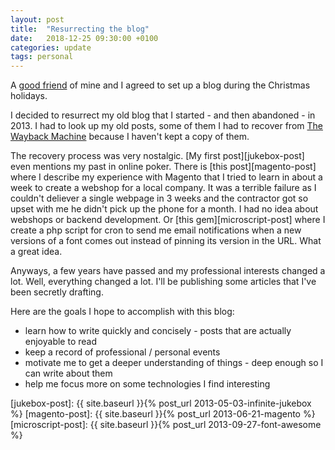 ```yaml
---
layout: post
title:  "Resurrecting the blog"
date:   2018-12-25 09:30:00 +0100
categories: update
tags: personal
---
```


A [good friend][imi] of mine and I agreed to set up a blog during the Christmas holidays.

I decided to resurrect my old blog that I started - and then abandoned - in 2013.
I had to look up my old posts, some of them I had to recover from [The Wayback Machine][wayback-machine]
because I haven't kept a copy of them.

<!--more-->

The recovery process was very nostalgic.
[My first post][jukebox-post] even mentions my past in online poker.
There is [this post][magento-post] where I describe my experience with Magento that I tried to learn in about a week to create a webshop for a local company. It was a terrible failure as I couldn't deliever a single webpage in 3 weeks and the contractor got so upset with me he didn't pick up the phone for a month. I had no idea about webshops or backend development.
Or [this gem][microscript-post] where I create a php script for cron to send me email notifications when a new versions of a font comes out instead of pinning its version in the URL. What a great idea.

Anyways, a few years have passed and my professional interests changed a lot. Well, everything changed a lot.
I'll be publishing some articles that I've been secretly drafting.

Here are the goals I hope to accomplish with this blog:
- learn how to write quickly and concisely - posts that are actually enjoyable to read
- keep a record of professional / personal events
- motivate me to get a deeper understanding of things - deep enough so I can write about them
- help me focus more on some technologies I find interesting

[imi]: https://www.linkedin.com/in/turi-imre-92070636/
[wayback-machine]: https://archive.org/web/
[jukebox-post]: {{ site.baseurl }}{% post_url 2013-05-03-infinite-jukebox %}
[magento-post]: {{ site.baseurl }}{% post_url 2013-06-21-magento %}
[microscript-post]: {{ site.baseurl }}{% post_url 2013-09-27-font-awesome %}

